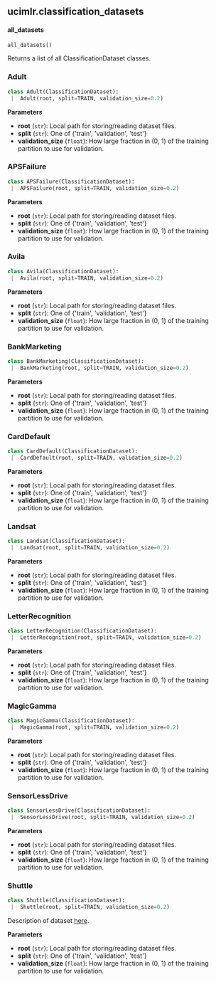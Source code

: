 <a name=".ucimlr.classification_datasets"></a>
## ucimlr.classification\_datasets

<a name=".ucimlr.classification_datasets.all_datasets"></a>
#### all\_datasets

```python
all_datasets()
```

Returns a list of all ClassificationDataset classes.

<a name=".ucimlr.classification_datasets.Adult"></a>
### Adult

```python
class Adult(ClassificationDataset):
 |  Adult(root, split=TRAIN, validation_size=0.2)
```

__Parameters__

- __root__ (`str`): Local path for storing/reading dataset files.
- __split__ (`str`): One of {'train', 'validation', 'test'}
- __validation_size__ (`float`): How large fraction in (0, 1) of the training partition to use for validation.

<a name=".ucimlr.classification_datasets.APSFailure"></a>
### APSFailure

```python
class APSFailure(ClassificationDataset):
 |  APSFailure(root, split=TRAIN, validation_size=0.2)
```

__Parameters__

- __root__ (`str`): Local path for storing/reading dataset files.
- __split__ (`str`): One of {'train', 'validation', 'test'}
- __validation_size__ (`float`): How large fraction in (0, 1) of the training partition to use for validation.

<a name=".ucimlr.classification_datasets.Avila"></a>
### Avila

```python
class Avila(ClassificationDataset):
 |  Avila(root, split=TRAIN, validation_size=0.2)
```

__Parameters__

- __root__ (`str`): Local path for storing/reading dataset files.
- __split__ (`str`): One of {'train', 'validation', 'test'}
- __validation_size__ (`float`): How large fraction in (0, 1) of the training partition to use for validation.

<a name=".ucimlr.classification_datasets.BankMarketing"></a>
### BankMarketing

```python
class BankMarketing(ClassificationDataset):
 |  BankMarketing(root, split=TRAIN, validation_size=0.2)
```

__Parameters__

- __root__ (`str`): Local path for storing/reading dataset files.
- __split__ (`str`): One of {'train', 'validation', 'test'}
- __validation_size__ (`float`): How large fraction in (0, 1) of the training partition to use for validation.

<a name=".ucimlr.classification_datasets.CardDefault"></a>
### CardDefault

```python
class CardDefault(ClassificationDataset):
 |  CardDefault(root, split=TRAIN, validation_size=0.2)
```

__Parameters__

- __root__ (`str`): Local path for storing/reading dataset files.
- __split__ (`str`): One of {'train', 'validation', 'test'}
- __validation_size__ (`float`): How large fraction in (0, 1) of the training partition to use for validation.

<a name=".ucimlr.classification_datasets.Landsat"></a>
### Landsat

```python
class Landsat(ClassificationDataset):
 |  Landsat(root, split=TRAIN, validation_size=0.2)
```

__Parameters__

- __root__ (`str`): Local path for storing/reading dataset files.
- __split__ (`str`): One of {'train', 'validation', 'test'}
- __validation_size__ (`float`): How large fraction in (0, 1) of the training partition to use for validation.

<a name=".ucimlr.classification_datasets.LetterRecognition"></a>
### LetterRecognition

```python
class LetterRecognition(ClassificationDataset):
 |  LetterRecognition(root, split=TRAIN, validation_size=0.2)
```

__Parameters__

- __root__ (`str`): Local path for storing/reading dataset files.
- __split__ (`str`): One of {'train', 'validation', 'test'}
- __validation_size__ (`float`): How large fraction in (0, 1) of the training partition to use for validation.

<a name=".ucimlr.classification_datasets.MagicGamma"></a>
### MagicGamma

```python
class MagicGamma(ClassificationDataset):
 |  MagicGamma(root, split=TRAIN, validation_size=0.2)
```

__Parameters__

- __root__ (`str`): Local path for storing/reading dataset files.
- __split__ (`str`): One of {'train', 'validation', 'test'}
- __validation_size__ (`float`): How large fraction in (0, 1) of the training partition to use for validation.

<a name=".ucimlr.classification_datasets.SensorLessDrive"></a>
### SensorLessDrive

```python
class SensorLessDrive(ClassificationDataset):
 |  SensorLessDrive(root, split=TRAIN, validation_size=0.2)
```

__Parameters__

- __root__ (`str`): Local path for storing/reading dataset files.
- __split__ (`str`): One of {'train', 'validation', 'test'}
- __validation_size__ (`float`): How large fraction in (0, 1) of the training partition to use for validation.

<a name=".ucimlr.classification_datasets.Shuttle"></a>
### Shuttle

```python
class Shuttle(ClassificationDataset):
 |  Shuttle(root, split=TRAIN, validation_size=0.2)
```

Description of dataset [here](http://archive.ics.uci.edu/ml/datasets/Statlog+(Shuttle)).

__Parameters__

- __root__ (`str`): Local path for storing/reading dataset files.
- __split__ (`str`): One of {'train', 'validation', 'test'}
- __validation_size__ (`float`): How large fraction in (0, 1) of the training partition to use for validation.


